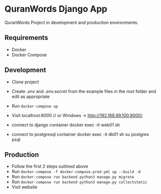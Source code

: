 # QuranWords Django App
QuranWords Project in development and production environments.

## Requirements
- Docker
- Docker Compose

## Development
- Clone project
- Create *.env* and *.env.secret* from the example files in the root folder and edit as appropriate
- Run `docker-compose up`
- Visit localhost:8000 // or Windows -> http://192.168.99.100:8000/

- connect to django container
 docker exec -it web01 sh

- connect to postgresql container
 docker exec -it db01 sh
 su postgres
 psql

## Production
- Follow the first 2 steps outlined above
- Run `docker-compose -f docker-compose.prod.yml up --build -d`
- Run `docker-compose run backend python3 manage.py migrate`
- Run `docker-compose run backend python3 manage.py collectstatic`
- Visit website